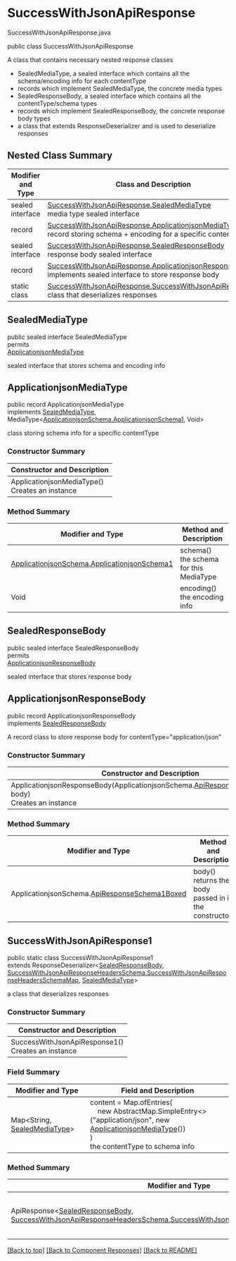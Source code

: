 # SuccessWithJsonApiResponse
SuccessWithJsonApiResponse.java

public class SuccessWithJsonApiResponse

A class that contains necessary nested response classes
- SealedMediaType, a sealed interface which contains all the schema/encoding info for each contentType
- records which implement SealedMediaType, the concrete media types
- SealedResponseBody, a sealed interface which contains all the contentType/schema types
- records which implement SealedResponseBody, the concrete response body types
- a class that extends ResponseDeserializer and is used to deserialize responses

## Nested Class Summary
| Modifier and Type | Class and Description |
| ----------------- | --------------------- |
| sealed interface | [SuccessWithJsonApiResponse.SealedMediaType](#sealedmediatype)<br>media type sealed interface |
| record | [SuccessWithJsonApiResponse.ApplicationjsonMediaType](#applicationjsonmediatype)<br>record storing schema + encoding for a specific contentType |
| sealed interface | [SuccessWithJsonApiResponse.SealedResponseBody](#sealedresponsebody)<br>response body sealed interface |
| record | [SuccessWithJsonApiResponse.ApplicationjsonResponseBody](#applicationjsonresponsebody)<br>implements sealed interface to store response body |
| static class | [SuccessWithJsonApiResponse.SuccessWithJsonApiResponse1](#successwithjsonapiresponse1)<br>class that deserializes responses |

## SealedMediaType
public sealed interface SealedMediaType<br>
permits<br>
[ApplicationjsonMediaType](#applicationjsonmediatype)

sealed interface that stores schema and encoding info

## ApplicationjsonMediaType
public record ApplicationjsonMediaType<br>
implements [SealedMediaType](#sealedmediatype), MediaType<[ApplicationjsonSchema.ApplicationjsonSchema1](../../components/responses/successwithjsonapiresponse/content/applicationjson/ApplicationjsonSchema.md#applicationjsonschema1), Void>

class storing schema info for a specific contentType

### Constructor Summary
| Constructor and Description |
| --------------------------- |
| ApplicationjsonMediaType()<br>Creates an instance |

### Method Summary
| Modifier and Type | Method and Description |
| ----------------- | ---------------------- |
| [ApplicationjsonSchema.ApplicationjsonSchema1](../../components/responses/successwithjsonapiresponse/content/applicationjson/ApplicationjsonSchema.md#applicationjsonschema1) | schema()<br>the schema for this MediaType |
| Void | encoding()<br>the encoding info |

## SealedResponseBody
public sealed interface SealedResponseBody<br>
permits<br>
[ApplicationjsonResponseBody](#applicationjsonresponsebody)

sealed interface that stores response body

## ApplicationjsonResponseBody
public record ApplicationjsonResponseBody<br>
implements [SealedResponseBody](#sealedresponsebody)

A record class to store response body for contentType="application/json"

### Constructor Summary
| Constructor and Description |
| --------------------------- |
| ApplicationjsonResponseBody(ApplicationjsonSchema.[ApiResponseSchema1Boxed](../../components/schemas/ApiResponseSchema.md#apiresponseschema1boxed) body)<br>Creates an instance |

### Method Summary
| Modifier and Type | Method and Description |
| ----------------- | ---------------------- |
| ApplicationjsonSchema.[ApiResponseSchema1Boxed](../../components/schemas/ApiResponseSchema.md#apiresponseschema1boxed) | body()<br>returns the body passed in in the constructor |

## SuccessWithJsonApiResponse1
public static class SuccessWithJsonApiResponse1<br>
extends ResponseDeserializer<[SealedResponseBody](#sealedresponsebody), [SuccessWithJsonApiResponseHeadersSchema.SuccessWithJsonApiResponseHeadersSchemaMap](../../components/responses/successwithjsonapiresponse/SuccessWithJsonApiResponseHeadersSchema.md#successwithjsonapiresponseheadersschema1), [SealedMediaType](#sealedmediatype)>

a class that deserializes responses

### Constructor Summary
| Constructor and Description |
| --------------------------- |
| SuccessWithJsonApiResponse1()<br>Creates an instance |

### Field Summary
| Modifier and Type | Field and Description |
| ----------------- | --------------------- |
| Map<String, [SealedMediaType](#sealedmediatype)> | content =  Map.ofEntries(<br>&nbsp;&nbsp;&nbsp;&nbsp;new AbstractMap.SimpleEntry<>("application/json", new [ApplicationjsonMediaType](#applicationjsonmediatype)())<br>)<br>the contentType to schema info |

### Method Summary
| Modifier and Type | Method and Description |
| ----------------- | ---------------------- |
| ApiResponse<[SealedResponseBody](#sealedresponsebody), [SuccessWithJsonApiResponseHeadersSchema.SuccessWithJsonApiResponseHeadersSchemaMap](../../components/responses/successwithjsonapiresponse/SuccessWithJsonApiResponseHeadersSchema.md#successwithjsonapiresponseheadersschema1)> | deserialize(HttpResponse<byte[]> response, SchemaConfiguration configuration)<br>called by endpoint when deserialize responses |

[[Back to top]](#top) [[Back to Component Responses]](../../../README.md#Component-Responses) [[Back to README]](../../../README.md)
